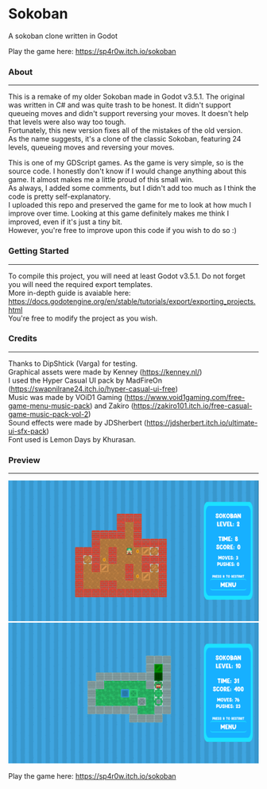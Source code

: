 # Sokoban
A sokoban clone written in Godot

Play the game here: https://sp4r0w.itch.io/sokoban

### About
-------------
This is a remake of my older Sokoban made in Godot v3.5.1. The original was written in C# and was quite trash to be honest. It didn't support queueing moves and didn't support reversing your moves. It doesn't help that levels were also way too tough. <br>
Fortunately, this new version fixes all of the mistakes of the old version. <br>
As the name suggests, it's a clone of the classic Sokoban, featuring 24 levels, queueing moves and reversing your moves.

This is one of my GDScript games. As the game is very simple, so is the source code. I honestly don't know if I would change anything about this game. It almost makes me a little proud of this small win. <br>
As always, I added some comments, but I didn't add too much as I think the code is pretty self-explanatory.<br>
I uploaded this repo and preserved the game for me to look at how much I improve over time. Looking at this game definitely makes me think I improved, even if it's just a tiny bit.<br>
However, you're free to improve upon this code if you wish to do so :)

### Getting Started
-------------
To compile this project, you will need at least Godot v3.5.1. Do not forget you will need the required export templates. <br> 
More in-depth guide is avaiable here: https://docs.godotengine.org/en/stable/tutorials/export/exporting_projects.html <br>
You're free to modify the project as you wish.

### Credits
-------------
Thanks to DipShtick (Varga) for testing. <br>
Graphical assets were made by Kenney (https://kenney.nl/) <br>
I used the Hyper Casual UI pack by MadFireOn (https://swapnilrane24.itch.io/hyper-casual-ui-free) <br>
Music was made by VOiD1 Gaming (https://www.void1gaming.com/free-game-menu-music-pack) and Zakiro (https://zakiro101.itch.io/free-casual-game-music-pack-vol-2) <br>
Sound effects were made by JDSherbert (https://jdsherbert.itch.io/ultimate-ui-sfx-pack) <br>
Font used is Lemon Days by Khurasan.<br>

### Preview
-------------
![Screenshot 2](images/screen1.png)
![Screenshot 2](images/screen2.png)

Play the game here: https://sp4r0w.itch.io/sokoban
